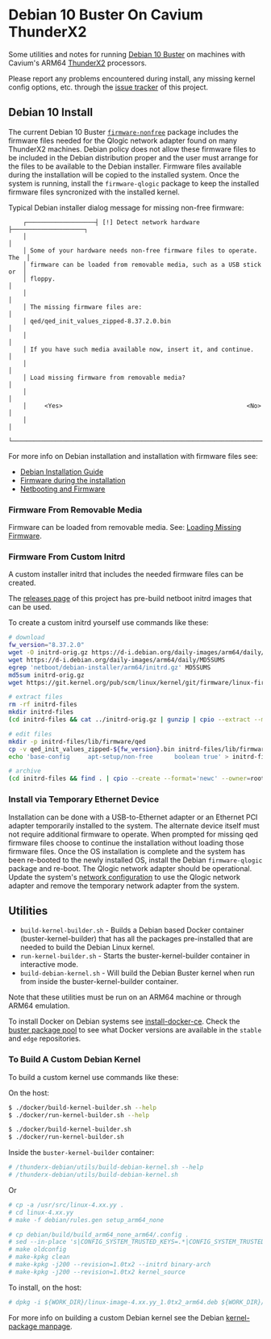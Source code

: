 # Debian 10 Buster On Cavium ThunderX2

Some utilities and notes for running [Debian 10 Buster](https://wiki.debian.org/DebianBuster) on machines with Cavium's ARM64 [ThunderX2](https://www.cavium.com/product-thunderx2-arm-processors.html) processors.

Please report any problems encountered during install, any missing kernel config options, etc. through the [issue tracker](../../issues) of this project.

## Debian 10 Install

The current Debian 10 Buster [`firmware-nonfree`](https://packages.debian.org/buster/firmware-qlogic) package includes the firmware files needed for the Qlogic network adapter found on many ThunderX2 machines.  Debian policy does not allow these firmware files to be included in the Debian distribution proper and the user must arrange for the files to be available to the Debian installer.  Firmware files available during the installation will be copied to the installed system.  Once the system is running, install the `firmware-qlogic` package to keep the installed firmware files syncronized with the installed kernel.


Typical Debian installer dialog message for missing non-free firmware:

```
    ┌───────────────────┤ [!] Detect network hardware ├────────────────────┐
    │                                                                      │
    │ Some of your hardware needs non-free firmware files to operate. The  │
    │ firmware can be loaded from removable media, such as a USB stick or  │
    │ floppy.                                                              │
    │                                                                      │
    │ The missing firmware files are:                                      │
    │ qed/qed_init_values_zipped-8.37.2.0.bin                              │
    │                                                                      │
    │ If you have such media available now, insert it, and continue.       │
    │                                                                      │
    │ Load missing firmware from removable media?                          │
    │                                                                      │
    │     <Yes>                                                   <No>     │
    │                                                                      │
    └──────────────────────────────────────────────────────────────────────┘
```

For more info on Debian installation and installation with firmware files see:

* [Debian Installation Guide](https://d-i.debian.org/manual/en.arm64/)
* [Firmware during the installation](https://wiki.debian.org/Firmware#Firmware_during_the_installation)
* [Netbooting and Firmware](https://wiki.debian.org/DebianInstaller/NetbootFirmware)

### Firmware From Removable Media

Firmware can be loaded from removable media.  See: [Loading Missing Firmware](https://d-i.debian.org/manual/en.arm64/ch06s04.html).

### Firmware From Custom Initrd

A custom installer initrd that includes the needed firmware files can be created.

The [releases page](../../releases) of this project has pre-build netboot initrd images that can be used.

To create a custom initrd yourself use commands like these:

```sh
# download
fw_version="8.37.2.0"
wget -O initrd-orig.gz https://d-i.debian.org/daily-images/arm64/daily/netboot/debian-installer/arm64/initrd.gz
wget https://d-i.debian.org/daily-images/arm64/daily/MD5SUMS
egrep 'netboot/debian-installer/arm64/initrd.gz' MD5SUMS
md5sum initrd-orig.gz
wget https://git.kernel.org/pub/scm/linux/kernel/git/firmware/linux-firmware.git/tree/qed/qed_init_values_zipped-${fw_version}.bin

# extract files
rm -rf initrd-files
mkdir initrd-files
(cd initrd-files && cat ../initrd-orig.gz | gunzip | cpio --extract --make-directories --preserve-modification-time --verbose)

# edit files
mkdir -p initrd-files/lib/firmware/qed
cp -v qed_init_values_zipped-${fw_version}.bin initrd-files/lib/firmware/qed/
echo 'base-config     apt-setup/non-free      boolean true' > initrd-files/preseed.cfg

# archive
(cd initrd-files && find . | cpio --create --format='newc' --owner=root:root | gzip > ../initrd-qed-${fw_version}.gz)
```

### Install via Temporary Ethernet Device

Installation can be done with a USB-to-Ethernet adapter or an Ethernet PCI adapter temporarily installed to the system.  The alternate device itself must not require additional firmware to operate.  When prompted for missing qed firmware files choose to continue the installation without loading those firmware files.  Once the OS installation is complete and the system has been re-booted to the newly installed OS, install the Debian `firmware-qlogic` package and re-boot.  The Qlogic network adapter should be operational.  Update the system's [network configuration](https://www.debian.org/doc/manuals/debian-reference/ch05) to use the Qlogic network adapter and remove the temporary network adapter from the system.

## Utilities

* `build-kernel-builder.sh` - Builds a Debian based Docker container (buster-kernel-builder) that has all the packages pre-installed that are needed to build the Debian Linux kernel.
* `run-kernel-builder.sh` - Starts the buster-kernel-builder container in interactive mode.
* `build-debian-kernel.sh` - Will build the Debian Buster kernel when run from inside the buster-kernel-builder container.

Note that these utilities must be run on an ARM64 machine or through ARM64 emulation.

To install Docker on Debian systems see [install-docker-ce](https://docs.docker.com/install/linux/docker-ce/debian/#install-docker-ce).  Check the [buster package pool](https://download.docker.com/linux/debian/dists/buster/pool) to see what Docker versions are available in the `stable` and `edge` repositories.

### To Build A Custom Debian Kernel

To build a custom kernel use commands like these:

On the host:

```sh
$ ./docker/build-kernel-builder.sh --help
$ ./docker/run-kernel-builder.sh --help

$ ./docker/build-kernel-builder.sh
$ ./docker/run-kernel-builder.sh
```

Inside the `buster-kernel-builder` container:

```sh
# /thunderx-debian/utils/build-debian-kernel.sh --help
# /thunderx-debian/utils/build-debian-kernel.sh
```

Or

```sh
# cp -a /usr/src/linux-4.xx.yy .
# cd linux-4.xx.yy
# make -f debian/rules.gen setup_arm64_none

# cp debian/build/build_arm64_none_arm64/.config .
# sed --in-place 's|CONFIG_SYSTEM_TRUSTED_KEYS=.*|CONFIG_SYSTEM_TRUSTED_KEYS=""|' .config
# make oldconfig
# make-kpkg clean
# make-kpkg -j200 --revision=1.0tx2 --initrd binary-arch
# make-kpkg -j200 --revision=1.0tx2 kernel_source
```

To install, on the host:

```sh
# dpkg -i ${WORK_DIR}/linux-image-4.xx.yy_1.0tx2_arm64.deb ${WORK_DIR}/linux-headers-4.xx.yy_1.0tx2_arm64.deb
```

For more info on building a custom Debian kernel see the Debian [kernel-package manpage](https://manpages.debian.org/testing/kernel-package/kernel-package.5.en.html).
